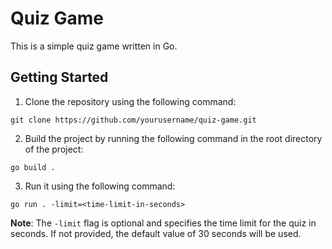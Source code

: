 # Quiz Game

This is a simple quiz game written in Go. 

## Getting Started

1. Clone the repository using the following command:

```
git clone https://github.com/yourusername/quiz-game.git
```

2. Build the project by running the following command in the root directory of the project:

```
go build .
```

3. Run it using the following command:

```
go run . -limit=<time-limit-in-seconds>
```
  
**Note**: The `-limit` flag is optional and specifies the time limit for the quiz in seconds. If not provided, the default value of 30 seconds will be used.




